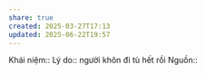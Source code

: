 ```yaml
---
share: true
created: 2025-03-27T17:13
updated: 2025-06-22T19:57
---
```

Khái niệm:: 
Lý do:: người khôn đi tù hết rồi
Nguồn:: 